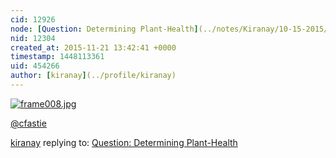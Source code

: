 ```yaml
---
cid: 12926
node: [Question: Determining Plant-Health](../notes/Kiranay/10-15-2015/question-determining-plant-health)
nid: 12304
created_at: 2015-11-21 13:42:41 +0000
timestamp: 1448113361
uid: 454266
author: [kiranay](../profile/kiranay)
---
```


[![frame008.jpg](//i.publiclab.org/system/images/photos/000/012/846/medium/frame008.jpg)](//i.publiclab.org/system/images/photos/000/012/846/original/frame008.jpg)

[@cfastie](/profile/cfastie)

[kiranay](../profile/kiranay) replying to: [Question: Determining Plant-Health](../notes/Kiranay/10-15-2015/question-determining-plant-health)

